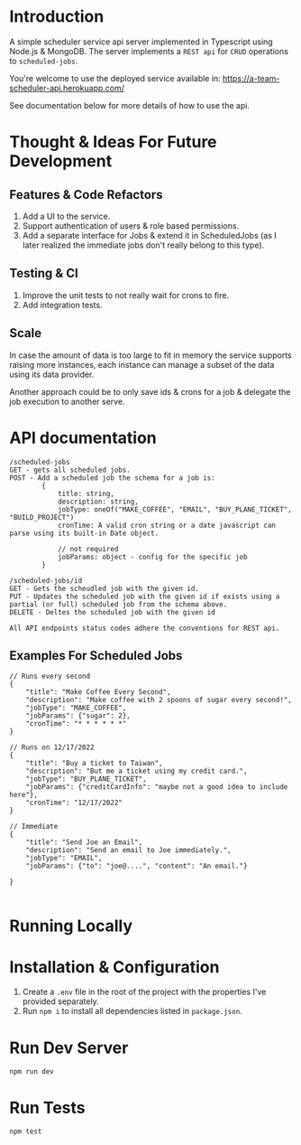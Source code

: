 # Introduction
A simple scheduler service api server implemented in Typescript using Node.js & MongoDB.
The server implements a `REST api` for `CRUD` operations to `scheduled-jobs`.

You're welcome to use the deployed service available in: https://a-team-scheduler-api.herokuapp.com/

See documentation below for more details of how to use the api.

# Thought & Ideas For Future Development
## Features & Code Refactors
1. Add a UI to the service.
2. Support authentication of users & role based permissions.
3. Add a separate interface for Jobs & extend it in ScheduledJobs (as I later realized the immediate jobs don't really belong to this type).

## Testing & CI
1. Improve the unit tests to not really wait for crons to fire.
2. Add integration tests.

## Scale
In case the amount of data is too large to fit in memory the service supports raising more instances, each instance can manage a subset of the data using its data provider.

Another approach could be to only save ids & crons for a job & delegate the job execution to another serve. 


# API documentation
```
/scheduled-jobs
GET - gets all scheduled jobs.
POST - Add a scheduled job the schema for a job is:
        {
            title: string,
            description: string,
            jobType: oneOf("MAKE_COFFEE", "EMAIL", "BUY_PLANE_TICKET", "BUILD_PROJECT")
            cronTime: A valid cron string or a date javascript can parse using its built-in Date object.
          
            // not required
            jobParams: object - config for the specific job
        }

/scheduled-jobs/id
GET - Gets the scheudled job with the given id.
PUT - Updates the scheduled job with the given id if exists using a partial (or full) scheduled job from the schema above.
DELETE - Deltes the scheduled job with the given id 

All API endpoints status codes adhere the conventions for REST api.
```

## Examples For Scheduled Jobs
```
// Runs every second
{
    "title": "Make Coffee Every Second",
    "description": "Make coffee with 2 spoons of sugar every second!",
    "jobType": "MAKE_COFFEE",
    "jobParams": {"sugar": 2},
    "cronTime": "* * * * * *"
}

// Runs on 12/17/2022
{
    "title": "Buy a ticket to Taiwan",
    "description": "But me a ticket using my credit card.",
    "jobType": "BUY_PLANE_TICKET",
    "jobParams": {"creditCardInfo": "maybe not a good idea to include here"},
    "cronTime": "12/17/2022"
}

// Immediate 
{
    "title": "Send Joe an Email",
    "description": "Send an email to Joe immediately.",
    "jobType": "EMAIL",
    "jobParams": {"to": "joe@....", "content": "An email."}
    
}


```

# Running Locally

# Installation & Configuration
1. Create a `.env` file in the root of the project with the properties I've provided separately.
2. Run `npm i` to install all dependencies listed in `package.json`.

# Run Dev Server 
`npm run dev`

# Run Tests
`npm test` 

